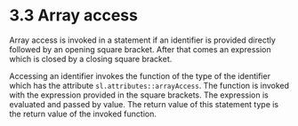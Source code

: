 # 3.3 Array access

<code-block src="definitions.txt" include-lines="21" />

Array access is invoked in a statement if an identifier is provided directly followed by an opening square bracket. After that comes an expression which is closed by a closing square bracket.

Accessing an identifier invokes the function of the type of the identifier which has the attribute `sl.attributes::arrayAccess`. The function is invoked with the expression provided in the square brackets. The expression is evaluated and passed by value. The return value of this statement type is the return value of the invoked function.